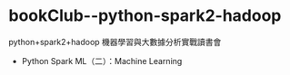 # bookClub--python-spark2-hadoop
python+spark2+hadoop 機器學習與大數據分析實戰讀書會
* Python Spark ML（二）：Machine Learning

